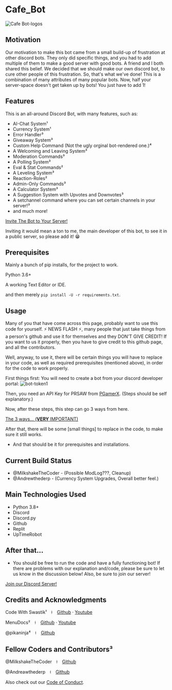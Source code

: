 # Cafe_Bot

![Cafe Bot-logos](https://user-images.githubusercontent.com/83626443/118020079-91aed400-b30e-11eb-83ed-f88fa81dc51c.png)

## Motivation

Our motivation to make this bot came from a small build-up of frustration at other discord bots. They only did specific things, and you had to add multiple of them to make a good server with good bots. A friend and I both shared this belief. We decided that we should make our own discord bot, to cure other people of this frustration. So, that's what we've done! This is a combination of many attributes of many popular bots. Now, half your server-space doesn't get taken up by bots! You just have to add 1!

## Features

This is an all-around Discord Bot, with many features, such as:
* AI-Chat System¹
* Currency System¹
* Error Handler³
* Giveaway System³
* Custom Help Command (Not the ugly orginal bot-rendered one.)⁴
* A Welcoming and Leaving System³
* Moderation Commands³
* A Polling System³
* Eval & Stat Commands²
* A Leveling System³
* Reaction-Roles²
* Admin-Only Commands³
* A Calculator System³
* A Suggestion System with Upvotes and Downvotes³
* A setchannel command where you can set certain channels in your server!³
* and much more!

[Invite The Bot to Your Server!](https://discord.com/oauth2/authorize?client_id=832409595791409242&permissions=8&scope=bot)

Inviting it would mean a ton to me, the main developer of this bot, to see it in a public server, so please add it! 😁

## Prerequisites

Mainly a bunch of pip installs, for the project to work.

Python 3.6+

A working Text Editor or IDE.

and then merely `pip install -U -r requirements.txt`.

## Usage

Many of you that have come across this page, probably want to use this code for yourself. ⚡ NEWS FLASH ⚡, many people that just take things from a person's github and use it for themselves and they DON'T GIVE CREDIT! If you want to us it properly, then you have to give credit to this github page, and all the contributors.

Well, anyway, to use it, there will be certain things you will have to replace in your code, as well as required prerequisites (mentioned above), in order for the code to work properly.

First things first: You will need to create a bot from your discord developer portal:
![bot-token1](https://user-images.githubusercontent.com/83626443/118029530-1bfc3580-b319-11eb-8452-48cf12541420.gif)

Then, you need an API Key for PRSAW from [PGamerX](https://api-info.pgamerx.com/register.html). (Steps should be self explanatory.)

Now, after these steps, this step can go 3 ways from here.

[The 3 ways... (__VERY__ IMPORTANT)](SECRETS.md)

After that, there will be some [small things] to replace in the code, to make sure it still works.

* And that should be it for prerequisites and installations.

## Current Build Status
- @MilkshakeTheCoder - (Possible ModLog???, Cleanup)
- @Andrewthederp - (Currency System Upgrades, Overall better feel.)

## Main Technologies Used
* Python 3.8+
* Discord
* Discord.py
* Github
* Replit
* UpTimeRobot

## After that...
* You should be free to run the code and have a fully functioning bot! If there are problems with our explanation and/code, please be sure to let us know in the discussion below! Also, be sure to join our server!

[Join our Discord Server!](https://discord.gg/CtNTUX4znA)

## Credits and Acknowledgments
Code With Swastik¹ ⠀⍿ ⠀[Github](https://github.com/CodeWithSwastik) · [Youtube](https://www.youtube.com/c/CodeWithSwastik/featured)

MenuDocs² ⠀⍿ ⠀[Github](https://github.com/MenuDocs) · [Youtube](https://www.youtube.com/channel/UCpGGFqJP9vYvzFudqnQ-6IA)

@pikaninja⁴ ⠀⍿ ⠀[Github](https://github.com/pikaninja)

## Fellow Coders and Contributors³

@MilkshakeTheCoder ⠀⍿ ⠀[Github](https://github.com/MilkshakeTheCoder)

@Andreawthederp ⠀⍿ ⠀[Github](https://github.com/andrewthederp)

Also check out our [Code of Conduct](https://github.com/MilkshakeTheCoder/Cafe_Bot/blob/main/CODE_OF_CONDUCT.md).